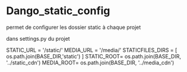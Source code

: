 # Dango_static_config
permet de configurer les dossier static à chaque projet

dans settings.py du projet

STATIC_URL = '/static/'
  MEDIA_URL = '/media/'
  STATICFILES_DIRS = [
      os.path.join(BASE_DIR,'static')
  ]
  STATIC_ROOT= os.path.join(BASE_DIR, '../static_cdn')
  MEDIA_ROOT= os.path.join(BASE_DIR, '../media_cdn')
